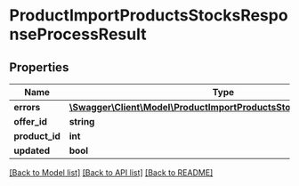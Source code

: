# ProductImportProductsStocksResponseProcessResult

## Properties
Name | Type | Description | Notes
------------ | ------------- | ------------- | -------------
**errors** | [**\Swagger\Client\Model\ProductImportProductsStocksResponseError[]**](ProductImportProductsStocksResponseError.md) |  | [optional] 
**offer_id** | **string** |  | [optional] 
**product_id** | **int** |  | [optional] 
**updated** | **bool** |  | [optional] 

[[Back to Model list]](../README.md#documentation-for-models) [[Back to API list]](../README.md#documentation-for-api-endpoints) [[Back to README]](../README.md)


